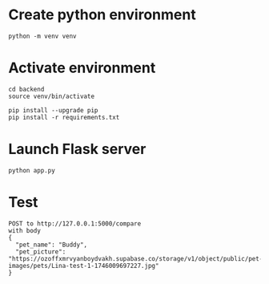 


# Create python environment
```
python -m venv venv
```

# Activate environment
```
cd backend
source venv/bin/activate

pip install --upgrade pip
pip install -r requirements.txt

```

# Launch Flask server
```
python app.py
```

# Test
```
POST to http://127.0.0.1:5000/compare
with body
{
  "pet_name": "Buddy",
  "pet_picture": "https://ozoffxmrvyanboydvakh.supabase.co/storage/v1/object/public/pet-images/pets/Lina-test-1-1746009697227.jpg"
}

```

